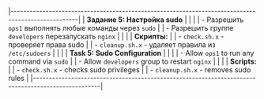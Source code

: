 |---------------------------------------------------------------------------------------------------|
| **Задание 5: Настройка sudo**                                                                    |
|                                                                                                   |
| - Разрешить `ops1` выполнять любые команды через `sudo`                                          |
| - Разрешить группе `developers` перезапускать `nginx`                                            |
|                                                                                                   |
| **Скрипты:**                                                                                     |
| - `check.sh.x` - проверяет права sudo                                                             |
| - `cleanup.sh.x` - удаляет правила из `/etc/sudoers`                                              |
|                                                                                                   |
| **Task 5: Sudo Configuration**                                                                   |
|                                                                                                   |
| - Allow `ops1` to run any command via `sudo`                                                     |
| - Allow `developers` group to restart `nginx`                                                    |
|                                                                                                   |
| **Scripts:**                                                                                     |
| - `check.sh.x` - checks sudo privileges                                                            |
| - `cleanup.sh.x` - removes sudo rules                                                              |
|---------------------------------------------------------------------------------------------------|
